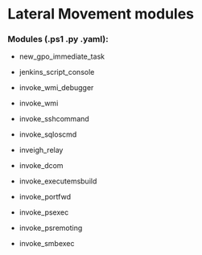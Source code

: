 # Lateral Movement modules

### Modules (.ps1 .py .yaml):

 - new_gpo_immediate_task

 - jenkins_script_console

 - invoke_wmi_debugger

 - invoke_wmi

 - invoke_sshcommand

 - invoke_sqloscmd

 - inveigh_relay

 - invoke_dcom

 - invoke_executemsbuild

 - invoke_portfwd

 - invoke_psexec

 - invoke_psremoting

 - invoke_smbexec
